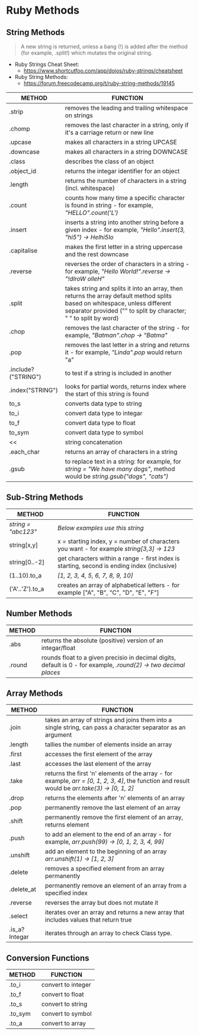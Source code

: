 # Ruby Methods
## String Methods
> A new string is returned, unless a bang (!) is added after the method (for example, .split!) which mutates the original string.

* Ruby Strings Cheat Sheet:
    * https://www.shortcutfoo.com/app/dojos/ruby-strings/cheatsheet
*  Ruby String Methods:
    *  https://forum.freecodecamp.org/t/ruby-string-methods/19145

METHOD              | FUNCTION
--------------------|---------------------------------------------------------------------
.strip              | removes the leading and trailing whitespace on strings
.chomp              | removes the last character in a string, only if it's a carriage return or new line
.upcase             | makes all characters in a string UPCASE
.downcase           | makes all characters in a string DOWNCASE
.class              | describes the class of an object
.object_id          | returns the integar identifier for an object    
.length             | returns the number of characters in a string (incl. whitespace)
.count              | counts how many time a specific character is found in string - for example, _"HELLO".count('L')_
.insert             | inserts a string into another string before a given index - for example, _"Hello".insert(3, "hi5") -> Helhi5lo_
.capitalise         | makes the first letter in a string uppercase and the rest downcase
.reverse            | reverses the order of characters in a string - for example, _"Hello World!".reverse -> "!dlroW olleH"_
.split              | takes string and splits it into an array, then returns the array default method splits based on whitespace, unless different separator provided ("" to split by character; " " to split by word)
.chop               | removes the last character of the string - for example, _"Batman".chop -> "Batma"_
.pop                | removes the last letter in a string and returns it - for example, _"Linda".pop_ would return "a"
.include?("STRING") | to test if a string is included in another
.index("STRING")    | looks for partial words, returns index where the start of this string is found
to_s                | converts data type to string
to_i                | convert data type to integar
to_f                | convert data type to float
to_sym              | convert data type to symbol
<<                  | string concatenation
.each_char          | returns an array of characters in a string
.gsub               | to replace text in a string: for example, for _string = "We have many dogs"_, method would be _string.gsub("dogs", "cats")_


## Sub-String Methods
METHOD              | FUNCTION
--------------------|---------------------------------------------------------------------
_string = "abc123"_ | _Below examples use this string_
string[x,y]         | x = starting index, y = number of characters you want - for example _string[3,3] -> 123_         
string[0..-2]       | get characters within a range - first index is starting, second is ending index (inclusive)
(1..10).to_a        | _[1, 2, 3, 4, 5, 6, 7, 8, 9, 10]_
('A'..'Z').to_a     | creates an array of alphabetical letters - for example ["A", "B", "C", "D", "E", "F"]

## Number Methods
METHOD              | FUNCTION
--------------------|---------------------------------------------------------------------
.abs                | returns the absolute (positive) version of an integar/float
.round              | rounds float to a given precisio in decimal digits, default is 0 - for example, _.round(2) -> two decimal places_


## Array Methods
METHOD              | FUNCTION
--------------------|---------------------------------------------------------------------
.join               | takes an array of strings and joins them into a single string, can pass a character separator as an argument
.length             | tallies the number of elements inside an array
.first              | accesses the first element of the array
.last               | accesses the last element of the array
.take               | returns the first 'n' elements of the array - for example, _arr =  [0, 1, 2, 3, 4]_, the function and result would be _arr.take(3) -> [0, 1, 2]_
.drop               | returns the elements after 'n' elements of an array
.pop                | permanently remove the last element of an array
.shift              | permanently remove the first element of an array, returns element
.push               | to add an element to the end of an array - for example, _arr.push(99) -> [0, 1, 2, 3, 4, 99]_
.unshift            | add an element to the beginning of an array _arr.unshift(1) -> [1, 2, 3]_
.delete             | removes a specified element from an array permanently
.delete_at          | permanently remove an element of an array from a specified index
.reverse            | reverses the array but does not mutate it
.select             | iterates over an array and returns a new array that includes values that return true
.is_a? Integar      | iterates through an array to check Class type.

## Conversion Functions
METHOD              | FUNCTION
--------------------|---------------------------------------------------------------------
.to_i               | convert to integer
.to_f               | convert to float
.to_s               | convert to string
.to_sym             | convert to symbol
.to_a               | convert to array
